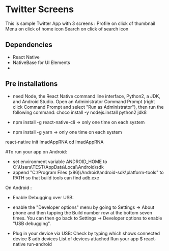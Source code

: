 # Twitter Screens

This is sample Twitter App with 3 screens :
Profile on click of thumbnail
Menu on click of home icon
Search on click of search icon

## Dependencies
- React Native
- NativeBase for UI Elements
- 

## Pre installations
- need Node, the React Native command line interface, Python2, a JDK, and Android Studio.
Open an Administrator Command Prompt (right click Command Prompt and select "Run as Administrator"), 
then run the following command:
choco install -y nodejs.install python2 jdk8

- npm install -g react-native-cli -> only one time on each system
- npm install -g yarn             -> only one time on each system     

react-native init ImadAppRNA
cd ImadAppRNA

#To run your app on Android:

- set environment variable ANDROID_HOME to C:\Users\TEST\AppData\Local\Android\sdk
- append "C:\Program Files (x86)\Android\android-sdk\platform-tools" to PATH so that build tools can find adb.exe

 On Android :
- Enable Debugging over USB: 

- enable the "Developer options" menu by going to Settings → About phone and then tapping the Build number row at the bottom seven times. You can then go back to Settings → Developer options to enable "USB debugging".

- Plug in your device via USB:
Check by typing which shows connected device
$ adb devices
List of devices attached
Run your app
$ react-native run-android








